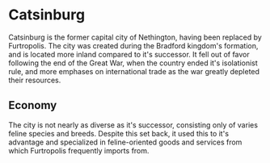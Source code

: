 # Catsinburg

Catsinburg is the former capital city of Nethington, having been replaced by Furtropolis. The city was created during the Bradford kingdom's formation, and is located more inland compared to it's successor. It fell out of favor following the end of the Great War, when the country ended it's isolationist rule, and more emphases on international trade as the war greatly depleted their resources.

## Economy

The city is not nearly as diverse as it's successor, consisting only of varies feline species and breeds. Despite this set back, it used this to it's advantage and specialized in feline-oriented goods and services from which Furtropolis frequently imports from.
